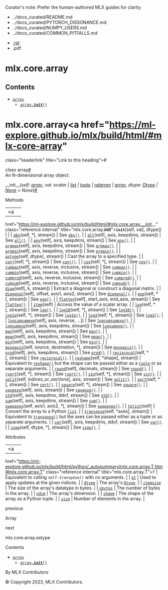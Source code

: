 Curator's note: Prefer the human-authored MLX guides for clarity.
- ../docs_curated/README.md
- ../docs_curated/PYTORCH_DISSONANCE.md
- ../docs_curated/NUMPY_USERS.md
- ../docs_curated/COMMON_PITFALLS.md


<div id="main-content" class="bd-main" role="main">

<div class="sbt-scroll-pixel-helper">

</div>

<div class="bd-content">

<div class="bd-article-container">

<div class="bd-header-article d-print-none">

<div class="header-article-items header-article__inner">

<div class="header-article-items__start">

<div class="header-article-item">

<span class="fa-solid fa-bars"></span>

</div>

</div>

<div class="header-article-items__end">

<div class="header-article-item">

<div class="article-header-buttons">

<a href="https://github.com/ml-explore/mlx"
class="btn btn-sm btn-source-repository-button"
data-bs-placement="bottom" data-bs-toggle="tooltip" target="_blank"
title="Source repository"><span class="btn__icon-container"> <em></em>
</span></a>

<div class="dropdown dropdown-download-buttons">

- <a
  href="https://ml-explore.github.io/mlx/build/html/_sources/python/_autosummary/mlx.core.array.rst"
  class="btn btn-sm btn-download-source-button dropdown-item"
  data-bs-placement="left" data-bs-toggle="tooltip" target="_blank"
  title="Download source file"><span class="btn__icon-container">
  <em></em> </span> <span class="btn__text-container">.rst</span></a>
- <span class="btn__icon-container"> </span>
  <span class="btn__text-container">.pdf</span>

</div>

<span class="btn__icon-container"> </span>

<span class="fa-solid fa-list"></span>

</div>

</div>

</div>

</div>

</div>

<div id="jb-print-docs-body" class="onlyprint">

# mlx.core.array

<div id="print-main-content">

<div id="jb-print-toc">

<div>

## Contents

</div>

- <a href="https://ml-explore.github.io/mlx/build/html/#mlx.core.array"
  class="reference internal nav-link"><span class="pre"><code
  class="docutils literal notranslate">array</code></span></a>
  - <a
    href="https://ml-explore.github.io/mlx/build/html/#mlx.core.array.__init__"
    class="reference internal nav-link"><span class="pre"><code
    class="docutils literal notranslate">array.__init__()</code></span></a>

</div>

</div>

</div>

<div id="searchbox">

</div>

<div id="mlx-core-array" class="section">

# mlx.core.array<a href="https://ml-explore.github.io/mlx/build/html/#mlx-core-array"
class="headerlink" title="Link to this heading">#</a>

*<span class="pre">class</span><span class="w"> </span>*<span class="sig-name descname"><span class="pre">array</span></span><a href="https://ml-explore.github.io/mlx/build/html/#mlx.core.array"
class="headerlink" title="Link to this definition">#</a>  
An N-dimensional array object.

<span class="sig-name descname"><span class="pre">\_\_init\_\_</span></span><span class="sig-paren">(</span>*<span class="n"><span class="pre">self</span></span><span class="p"><span class="pre">:</span></span><span class="w"> </span><span class="n"><a href="https://ml-explore.github.io/mlx/build/html/#mlx.core.array"
class="reference internal" title="mlx.core.array"><span
class="pre">array</span></a></span>*, *<span class="n"><span class="pre">val</span></span><span class="p"><span class="pre">:</span></span><span class="w"> </span><span class="n"><span class="pre">scalar</span><span class="w"> </span><span class="p"><span class="pre">\|</span></span><span class="w"> </span><a href="https://docs.python.org/3/library/stdtypes.html#list"
class="reference external" title="(in Python v3.13)"><span
class="pre">list</span></a><span class="w"> </span><span class="p"><span class="pre">\|</span></span><span class="w"> </span><a href="https://docs.python.org/3/library/stdtypes.html#tuple"
class="reference external" title="(in Python v3.13)"><span
class="pre">tuple</span></a><span class="w"> </span><span class="p"><span class="pre">\|</span></span><span class="w"> </span><a
href="https://numpy.org/doc/stable/reference/generated/numpy.ndarray.html#numpy.ndarray"
class="reference external" title="(in NumPy v2.2)"><span
class="pre">ndarray</span></a><span class="w"> </span><span class="p"><span class="pre">\|</span></span><span class="w"> </span><a href="https://ml-explore.github.io/mlx/build/html/#mlx.core.array"
class="reference internal" title="mlx.core.array"><span
class="pre">array</span></a></span>*, *<span class="n"><span class="pre">dtype</span></span><span class="p"><span class="pre">:</span></span><span class="w"> </span><span class="n"><a
href="https://ml-explore.github.io/mlx/build/html/python/_autosummary/mlx.core.Dtype.html#mlx.core.Dtype"
class="reference internal" title="mlx.core.Dtype"><span
class="pre">Dtype</span></a><span class="w"> </span><span class="p"><span class="pre">\|</span></span><span class="w"> </span><a href="https://docs.python.org/3/library/constants.html#None"
class="reference external" title="(in Python v3.13)"><span
class="pre">None</span></a></span><span class="w"> </span><span class="o"><span class="pre">=</span></span><span class="w"> </span><span class="default_value"><span class="pre">None</span></span>*<span class="sig-paren">)</span><a
href="https://ml-explore.github.io/mlx/build/html/#mlx.core.array.__init__"
class="headerlink" title="Link to this definition">#</a>  

Methods

<div class="pst-scrollable-table-container">

|  |  |
|----|----|
| <a
href="https://ml-explore.github.io/mlx/build/html/#mlx.core.array.__init__"
class="reference internal" title="mlx.core.array.__init__"><span
class="pre"><code
class="sourceCode python"><span class="fu">__init__</span></code></span></a>(self, val\[, dtype\]) |  |
| <a
href="https://ml-explore.github.io/mlx/build/html/python/_autosummary/mlx.core.array.abs.html#mlx.core.array.abs"
class="reference internal" title="mlx.core.array.abs"><span
class="pre"><code
class="sourceCode python"><span class="bu">abs</span></code></span></a>(self, \*\[, stream\]) | See <a
href="https://ml-explore.github.io/mlx/build/html/python/_autosummary/mlx.core.abs.html#mlx.core.abs"
class="reference internal" title="mlx.core.abs"><span class="pre"><code
class="sourceCode python"><span class="bu">abs</span>()</code></span></a>. |
| <a
href="https://ml-explore.github.io/mlx/build/html/python/_autosummary/mlx.core.array.all.html#mlx.core.array.all"
class="reference internal" title="mlx.core.array.all"><span
class="pre"><code
class="sourceCode python"><span class="bu">all</span></code></span></a>(self\[, axis, keepdims, stream\]) | See <a
href="https://ml-explore.github.io/mlx/build/html/python/_autosummary/mlx.core.all.html#mlx.core.all"
class="reference internal" title="mlx.core.all"><span class="pre"><code
class="sourceCode python"><span class="bu">all</span>()</code></span></a>. |
| <a
href="https://ml-explore.github.io/mlx/build/html/python/_autosummary/mlx.core.array.any.html#mlx.core.array.any"
class="reference internal" title="mlx.core.array.any"><span
class="pre"><code
class="sourceCode python"><span class="bu">any</span></code></span></a>(self\[, axis, keepdims, stream\]) | See <a
href="https://ml-explore.github.io/mlx/build/html/python/_autosummary/mlx.core.any.html#mlx.core.any"
class="reference internal" title="mlx.core.any"><span class="pre"><code
class="sourceCode python"><span class="bu">any</span>()</code></span></a>. |
| <a
href="https://ml-explore.github.io/mlx/build/html/python/_autosummary/mlx.core.array.argmax.html#mlx.core.array.argmax"
class="reference internal" title="mlx.core.array.argmax"><span
class="pre"><code class="sourceCode python">argmax</code></span></a>(self\[, axis, keepdims, stream\]) | See <a
href="https://ml-explore.github.io/mlx/build/html/python/_autosummary/mlx.core.argmax.html#mlx.core.argmax"
class="reference internal" title="mlx.core.argmax"><span
class="pre"><code class="sourceCode python">argmax()</code></span></a>. |
| <a
href="https://ml-explore.github.io/mlx/build/html/python/_autosummary/mlx.core.array.argmin.html#mlx.core.array.argmin"
class="reference internal" title="mlx.core.array.argmin"><span
class="pre"><code class="sourceCode python">argmin</code></span></a>(self\[, axis, keepdims, stream\]) | See <a
href="https://ml-explore.github.io/mlx/build/html/python/_autosummary/mlx.core.argmin.html#mlx.core.argmin"
class="reference internal" title="mlx.core.argmin"><span
class="pre"><code class="sourceCode python">argmin()</code></span></a>. |
| <a
href="https://ml-explore.github.io/mlx/build/html/python/_autosummary/mlx.core.array.astype.html#mlx.core.array.astype"
class="reference internal" title="mlx.core.array.astype"><span
class="pre"><code class="sourceCode python">astype</code></span></a>(self, dtype\[, stream\]) | Cast the array to a specified type. |
| <a
href="https://ml-explore.github.io/mlx/build/html/python/_autosummary/mlx.core.array.conj.html#mlx.core.array.conj"
class="reference internal" title="mlx.core.array.conj"><span
class="pre"><code class="sourceCode python">conj</code></span></a>(self, \*\[, stream\]) | See <a
href="https://ml-explore.github.io/mlx/build/html/python/_autosummary/mlx.core.conj.html#mlx.core.conj"
class="reference internal" title="mlx.core.conj"><span class="pre"><code
class="sourceCode python">conj()</code></span></a>. |
| <a
href="https://ml-explore.github.io/mlx/build/html/python/_autosummary/mlx.core.array.cos.html#mlx.core.array.cos"
class="reference internal" title="mlx.core.array.cos"><span
class="pre"><code class="sourceCode python">cos</code></span></a>(self, \*\[, stream\]) | See <a
href="https://ml-explore.github.io/mlx/build/html/python/_autosummary/mlx.core.cos.html#mlx.core.cos"
class="reference internal" title="mlx.core.cos"><span class="pre"><code
class="sourceCode python">cos()</code></span></a>. |
| <a
href="https://ml-explore.github.io/mlx/build/html/python/_autosummary/mlx.core.array.cummax.html#mlx.core.array.cummax"
class="reference internal" title="mlx.core.array.cummax"><span
class="pre"><code class="sourceCode python">cummax</code></span></a>(self\[, axis, reverse, inclusive, stream\]) | See <a
href="https://ml-explore.github.io/mlx/build/html/python/_autosummary/mlx.core.cummax.html#mlx.core.cummax"
class="reference internal" title="mlx.core.cummax"><span
class="pre"><code class="sourceCode python">cummax()</code></span></a>. |
| <a
href="https://ml-explore.github.io/mlx/build/html/python/_autosummary/mlx.core.array.cummin.html#mlx.core.array.cummin"
class="reference internal" title="mlx.core.array.cummin"><span
class="pre"><code class="sourceCode python">cummin</code></span></a>(self\[, axis, reverse, inclusive, stream\]) | See <a
href="https://ml-explore.github.io/mlx/build/html/python/_autosummary/mlx.core.cummin.html#mlx.core.cummin"
class="reference internal" title="mlx.core.cummin"><span
class="pre"><code class="sourceCode python">cummin()</code></span></a>. |
| <a
href="https://ml-explore.github.io/mlx/build/html/python/_autosummary/mlx.core.array.cumprod.html#mlx.core.array.cumprod"
class="reference internal" title="mlx.core.array.cumprod"><span
class="pre"><code class="sourceCode python">cumprod</code></span></a>(self\[, axis, reverse, inclusive, stream\]) | See <a
href="https://ml-explore.github.io/mlx/build/html/python/_autosummary/mlx.core.cumprod.html#mlx.core.cumprod"
class="reference internal" title="mlx.core.cumprod"><span
class="pre"><code class="sourceCode python">cumprod()</code></span></a>. |
| <a
href="https://ml-explore.github.io/mlx/build/html/python/_autosummary/mlx.core.array.cumsum.html#mlx.core.array.cumsum"
class="reference internal" title="mlx.core.array.cumsum"><span
class="pre"><code class="sourceCode python">cumsum</code></span></a>(self\[, axis, reverse, inclusive, stream\]) | See <a
href="https://ml-explore.github.io/mlx/build/html/python/_autosummary/mlx.core.cumsum.html#mlx.core.cumsum"
class="reference internal" title="mlx.core.cumsum"><span
class="pre"><code class="sourceCode python">cumsum()</code></span></a>. |
| <a
href="https://ml-explore.github.io/mlx/build/html/python/_autosummary/mlx.core.array.diag.html#mlx.core.array.diag"
class="reference internal" title="mlx.core.array.diag"><span
class="pre"><code class="sourceCode python">diag</code></span></a>(self\[, k, stream\]) | Extract a diagonal or construct a diagonal matrix. |
| <a
href="https://ml-explore.github.io/mlx/build/html/python/_autosummary/mlx.core.array.diagonal.html#mlx.core.array.diagonal"
class="reference internal" title="mlx.core.array.diagonal"><span
class="pre"><code class="sourceCode python">diagonal</code></span></a>(self\[, offset, axis1, axis2, stream\]) | See <a
href="https://ml-explore.github.io/mlx/build/html/python/_autosummary/mlx.core.diagonal.html#mlx.core.diagonal"
class="reference internal" title="mlx.core.diagonal"><span
class="pre"><code class="sourceCode python">diagonal()</code></span></a>. |
| <a
href="https://ml-explore.github.io/mlx/build/html/python/_autosummary/mlx.core.array.exp.html#mlx.core.array.exp"
class="reference internal" title="mlx.core.array.exp"><span
class="pre"><code class="sourceCode python">exp</code></span></a>(self, \*\[, stream\]) | See <a
href="https://ml-explore.github.io/mlx/build/html/python/_autosummary/mlx.core.exp.html#mlx.core.exp"
class="reference internal" title="mlx.core.exp"><span class="pre"><code
class="sourceCode python">exp()</code></span></a>. |
| <a
href="https://ml-explore.github.io/mlx/build/html/python/_autosummary/mlx.core.array.flatten.html#mlx.core.array.flatten"
class="reference internal" title="mlx.core.array.flatten"><span
class="pre"><code class="sourceCode python">flatten</code></span></a>(self\[, start_axis, end_axis, stream\]) | See <a
href="https://ml-explore.github.io/mlx/build/html/python/_autosummary/mlx.core.flatten.html#mlx.core.flatten"
class="reference internal" title="mlx.core.flatten"><span
class="pre"><code class="sourceCode python">flatten()</code></span></a>. |
| <a
href="https://ml-explore.github.io/mlx/build/html/python/_autosummary/mlx.core.array.item.html#mlx.core.array.item"
class="reference internal" title="mlx.core.array.item"><span
class="pre"><code class="sourceCode python">item</code></span></a>(self) | Access the value of a scalar array. |
| <a
href="https://ml-explore.github.io/mlx/build/html/python/_autosummary/mlx.core.array.log.html#mlx.core.array.log"
class="reference internal" title="mlx.core.array.log"><span
class="pre"><code class="sourceCode python">log</code></span></a>(self, \*\[, stream\]) | See <a
href="https://ml-explore.github.io/mlx/build/html/python/_autosummary/mlx.core.log.html#mlx.core.log"
class="reference internal" title="mlx.core.log"><span class="pre"><code
class="sourceCode python">log()</code></span></a>. |
| <a
href="https://ml-explore.github.io/mlx/build/html/python/_autosummary/mlx.core.array.log10.html#mlx.core.array.log10"
class="reference internal" title="mlx.core.array.log10"><span
class="pre"><code class="sourceCode python">log10</code></span></a>(self, \*\[, stream\]) | See <a
href="https://ml-explore.github.io/mlx/build/html/python/_autosummary/mlx.core.log10.html#mlx.core.log10"
class="reference internal" title="mlx.core.log10"><span
class="pre"><code class="sourceCode python">log10()</code></span></a>. |
| <a
href="https://ml-explore.github.io/mlx/build/html/python/_autosummary/mlx.core.array.log1p.html#mlx.core.array.log1p"
class="reference internal" title="mlx.core.array.log1p"><span
class="pre"><code class="sourceCode python">log1p</code></span></a>(self, \*\[, stream\]) | See <a
href="https://ml-explore.github.io/mlx/build/html/python/_autosummary/mlx.core.log1p.html#mlx.core.log1p"
class="reference internal" title="mlx.core.log1p"><span
class="pre"><code class="sourceCode python">log1p()</code></span></a>. |
| <a
href="https://ml-explore.github.io/mlx/build/html/python/_autosummary/mlx.core.array.log2.html#mlx.core.array.log2"
class="reference internal" title="mlx.core.array.log2"><span
class="pre"><code class="sourceCode python">log2</code></span></a>(self, \*\[, stream\]) | See <a
href="https://ml-explore.github.io/mlx/build/html/python/_autosummary/mlx.core.log2.html#mlx.core.log2"
class="reference internal" title="mlx.core.log2"><span class="pre"><code
class="sourceCode python">log2()</code></span></a>. |
| <a
href="https://ml-explore.github.io/mlx/build/html/python/_autosummary/mlx.core.array.logcumsumexp.html#mlx.core.array.logcumsumexp"
class="reference internal" title="mlx.core.array.logcumsumexp"><span
class="pre"><code
class="sourceCode python">logcumsumexp</code></span></a>(self\[, axis, reverse, ...\]) | See <a
href="https://ml-explore.github.io/mlx/build/html/python/_autosummary/mlx.core.logcumsumexp.html#mlx.core.logcumsumexp"
class="reference internal" title="mlx.core.logcumsumexp"><span
class="pre"><code
class="sourceCode python">logcumsumexp()</code></span></a>. |
| <a
href="https://ml-explore.github.io/mlx/build/html/python/_autosummary/mlx.core.array.logsumexp.html#mlx.core.array.logsumexp"
class="reference internal" title="mlx.core.array.logsumexp"><span
class="pre"><code class="sourceCode python">logsumexp</code></span></a>(self\[, axis, keepdims, stream\]) | See <a
href="https://ml-explore.github.io/mlx/build/html/python/_autosummary/mlx.core.logsumexp.html#mlx.core.logsumexp"
class="reference internal" title="mlx.core.logsumexp"><span
class="pre"><code
class="sourceCode python">logsumexp()</code></span></a>. |
| <a
href="https://ml-explore.github.io/mlx/build/html/python/_autosummary/mlx.core.array.max.html#mlx.core.array.max"
class="reference internal" title="mlx.core.array.max"><span
class="pre"><code
class="sourceCode python"><span class="bu">max</span></code></span></a>(self\[, axis, keepdims, stream\]) | See <a
href="https://ml-explore.github.io/mlx/build/html/python/_autosummary/mlx.core.max.html#mlx.core.max"
class="reference internal" title="mlx.core.max"><span class="pre"><code
class="sourceCode python"><span class="bu">max</span>()</code></span></a>. |
| <a
href="https://ml-explore.github.io/mlx/build/html/python/_autosummary/mlx.core.array.mean.html#mlx.core.array.mean"
class="reference internal" title="mlx.core.array.mean"><span
class="pre"><code class="sourceCode python">mean</code></span></a>(self\[, axis, keepdims, stream\]) | See <a
href="https://ml-explore.github.io/mlx/build/html/python/_autosummary/mlx.core.mean.html#mlx.core.mean"
class="reference internal" title="mlx.core.mean"><span class="pre"><code
class="sourceCode python">mean()</code></span></a>. |
| <a
href="https://ml-explore.github.io/mlx/build/html/python/_autosummary/mlx.core.array.min.html#mlx.core.array.min"
class="reference internal" title="mlx.core.array.min"><span
class="pre"><code
class="sourceCode python"><span class="bu">min</span></code></span></a>(self\[, axis, keepdims, stream\]) | See <a
href="https://ml-explore.github.io/mlx/build/html/python/_autosummary/mlx.core.min.html#mlx.core.min"
class="reference internal" title="mlx.core.min"><span class="pre"><code
class="sourceCode python"><span class="bu">min</span>()</code></span></a>. |
| <a
href="https://ml-explore.github.io/mlx/build/html/python/_autosummary/mlx.core.array.moveaxis.html#mlx.core.array.moveaxis"
class="reference internal" title="mlx.core.array.moveaxis"><span
class="pre"><code class="sourceCode python">moveaxis</code></span></a>(self, source, destination, \*\[, stream\]) | See <a
href="https://ml-explore.github.io/mlx/build/html/python/_autosummary/mlx.core.moveaxis.html#mlx.core.moveaxis"
class="reference internal" title="mlx.core.moveaxis"><span
class="pre"><code class="sourceCode python">moveaxis()</code></span></a>. |
| <a
href="https://ml-explore.github.io/mlx/build/html/python/_autosummary/mlx.core.array.prod.html#mlx.core.array.prod"
class="reference internal" title="mlx.core.array.prod"><span
class="pre"><code class="sourceCode python">prod</code></span></a>(self\[, axis, keepdims, stream\]) | See <a
href="https://ml-explore.github.io/mlx/build/html/python/_autosummary/mlx.core.prod.html#mlx.core.prod"
class="reference internal" title="mlx.core.prod"><span class="pre"><code
class="sourceCode python">prod()</code></span></a>. |
| <a
href="https://ml-explore.github.io/mlx/build/html/python/_autosummary/mlx.core.array.reciprocal.html#mlx.core.array.reciprocal"
class="reference internal" title="mlx.core.array.reciprocal"><span
class="pre"><code class="sourceCode python">reciprocal</code></span></a>(self, \*\[, stream\]) | See <a
href="https://ml-explore.github.io/mlx/build/html/python/_autosummary/mlx.core.reciprocal.html#mlx.core.reciprocal"
class="reference internal" title="mlx.core.reciprocal"><span
class="pre"><code
class="sourceCode python">reciprocal()</code></span></a>. |
| <a
href="https://ml-explore.github.io/mlx/build/html/python/_autosummary/mlx.core.array.reshape.html#mlx.core.array.reshape"
class="reference internal" title="mlx.core.array.reshape"><span
class="pre"><code class="sourceCode python">reshape</code></span></a>(self, \*shape\[, stream\]) | Equivalent to <a
href="https://ml-explore.github.io/mlx/build/html/python/_autosummary/mlx.core.reshape.html#mlx.core.reshape"
class="reference internal" title="mlx.core.reshape"><span
class="pre"><code class="sourceCode python">reshape()</code></span></a> but the shape can be passed either as a <a href="https://docs.python.org/3/library/stdtypes.html#tuple"
class="reference external" title="(in Python v3.13)"><span
class="pre"><code
class="sourceCode python"><span class="bu">tuple</span></code></span></a> or as separate arguments. |
| <a
href="https://ml-explore.github.io/mlx/build/html/python/_autosummary/mlx.core.array.round.html#mlx.core.array.round"
class="reference internal" title="mlx.core.array.round"><span
class="pre"><code
class="sourceCode python"><span class="bu">round</span></code></span></a>(self\[, decimals, stream\]) | See <a
href="https://ml-explore.github.io/mlx/build/html/python/_autosummary/mlx.core.round.html#mlx.core.round"
class="reference internal" title="mlx.core.round"><span
class="pre"><code
class="sourceCode python"><span class="bu">round</span>()</code></span></a>. |
| <a
href="https://ml-explore.github.io/mlx/build/html/python/_autosummary/mlx.core.array.rsqrt.html#mlx.core.array.rsqrt"
class="reference internal" title="mlx.core.array.rsqrt"><span
class="pre"><code class="sourceCode python">rsqrt</code></span></a>(self, \*\[, stream\]) | See <a
href="https://ml-explore.github.io/mlx/build/html/python/_autosummary/mlx.core.rsqrt.html#mlx.core.rsqrt"
class="reference internal" title="mlx.core.rsqrt"><span
class="pre"><code class="sourceCode python">rsqrt()</code></span></a>. |
| <a
href="https://ml-explore.github.io/mlx/build/html/python/_autosummary/mlx.core.array.sin.html#mlx.core.array.sin"
class="reference internal" title="mlx.core.array.sin"><span
class="pre"><code class="sourceCode python">sin</code></span></a>(self, \*\[, stream\]) | See <a
href="https://ml-explore.github.io/mlx/build/html/python/_autosummary/mlx.core.sin.html#mlx.core.sin"
class="reference internal" title="mlx.core.sin"><span class="pre"><code
class="sourceCode python">sin()</code></span></a>. |
| <a
href="https://ml-explore.github.io/mlx/build/html/python/_autosummary/mlx.core.array.split.html#mlx.core.array.split"
class="reference internal" title="mlx.core.array.split"><span
class="pre"><code class="sourceCode python">split</code></span></a>(self, indices_or_sections\[, axis, stream\]) | See <a
href="https://ml-explore.github.io/mlx/build/html/python/_autosummary/mlx.core.split.html#mlx.core.split"
class="reference internal" title="mlx.core.split"><span
class="pre"><code class="sourceCode python">split()</code></span></a>. |
| <a
href="https://ml-explore.github.io/mlx/build/html/python/_autosummary/mlx.core.array.sqrt.html#mlx.core.array.sqrt"
class="reference internal" title="mlx.core.array.sqrt"><span
class="pre"><code class="sourceCode python">sqrt</code></span></a>(self, \*\[, stream\]) | See <a
href="https://ml-explore.github.io/mlx/build/html/python/_autosummary/mlx.core.sqrt.html#mlx.core.sqrt"
class="reference internal" title="mlx.core.sqrt"><span class="pre"><code
class="sourceCode python">sqrt()</code></span></a>. |
| <a
href="https://ml-explore.github.io/mlx/build/html/python/_autosummary/mlx.core.array.square.html#mlx.core.array.square"
class="reference internal" title="mlx.core.array.square"><span
class="pre"><code class="sourceCode python">square</code></span></a>(self, \*\[, stream\]) | See <a
href="https://ml-explore.github.io/mlx/build/html/python/_autosummary/mlx.core.square.html#mlx.core.square"
class="reference internal" title="mlx.core.square"><span
class="pre"><code class="sourceCode python">square()</code></span></a>. |
| <a
href="https://ml-explore.github.io/mlx/build/html/python/_autosummary/mlx.core.array.squeeze.html#mlx.core.array.squeeze"
class="reference internal" title="mlx.core.array.squeeze"><span
class="pre"><code class="sourceCode python">squeeze</code></span></a>(self\[, axis, stream\]) | See <a
href="https://ml-explore.github.io/mlx/build/html/python/_autosummary/mlx.core.squeeze.html#mlx.core.squeeze"
class="reference internal" title="mlx.core.squeeze"><span
class="pre"><code class="sourceCode python">squeeze()</code></span></a>. |
| <a
href="https://ml-explore.github.io/mlx/build/html/python/_autosummary/mlx.core.array.std.html#mlx.core.array.std"
class="reference internal" title="mlx.core.array.std"><span
class="pre"><code class="sourceCode python">std</code></span></a>(self\[, axis, keepdims, ddof, stream\]) | See <a
href="https://ml-explore.github.io/mlx/build/html/python/_autosummary/mlx.core.std.html#mlx.core.std"
class="reference internal" title="mlx.core.std"><span class="pre"><code
class="sourceCode python">std()</code></span></a>. |
| <a
href="https://ml-explore.github.io/mlx/build/html/python/_autosummary/mlx.core.array.sum.html#mlx.core.array.sum"
class="reference internal" title="mlx.core.array.sum"><span
class="pre"><code
class="sourceCode python"><span class="bu">sum</span></code></span></a>(self\[, axis, keepdims, stream\]) | See <a
href="https://ml-explore.github.io/mlx/build/html/python/_autosummary/mlx.core.sum.html#mlx.core.sum"
class="reference internal" title="mlx.core.sum"><span class="pre"><code
class="sourceCode python"><span class="bu">sum</span>()</code></span></a>. |
| <a
href="https://ml-explore.github.io/mlx/build/html/python/_autosummary/mlx.core.array.swapaxes.html#mlx.core.array.swapaxes"
class="reference internal" title="mlx.core.array.swapaxes"><span
class="pre"><code class="sourceCode python">swapaxes</code></span></a>(self, axis1, axis2, \*\[, stream\]) | See <a
href="https://ml-explore.github.io/mlx/build/html/python/_autosummary/mlx.core.swapaxes.html#mlx.core.swapaxes"
class="reference internal" title="mlx.core.swapaxes"><span
class="pre"><code class="sourceCode python">swapaxes()</code></span></a>. |
| <a
href="https://ml-explore.github.io/mlx/build/html/python/_autosummary/mlx.core.array.tolist.html#mlx.core.array.tolist"
class="reference internal" title="mlx.core.array.tolist"><span
class="pre"><code class="sourceCode python">tolist</code></span></a>(self) | Convert the array to a Python <a href="https://docs.python.org/3/library/stdtypes.html#list"
class="reference external" title="(in Python v3.13)"><span
class="pre"><code
class="sourceCode python"><span class="bu">list</span></code></span></a>. |
| <a
href="https://ml-explore.github.io/mlx/build/html/python/_autosummary/mlx.core.array.transpose.html#mlx.core.array.transpose"
class="reference internal" title="mlx.core.array.transpose"><span
class="pre"><code class="sourceCode python">transpose</code></span></a>(self, \*axes\[, stream\]) | Equivalent to <a
href="https://ml-explore.github.io/mlx/build/html/python/_autosummary/mlx.core.transpose.html#mlx.core.transpose"
class="reference internal" title="mlx.core.transpose"><span
class="pre"><code
class="sourceCode python">transpose()</code></span></a> but the axes can be passed either as a tuple or as separate arguments. |
| <a
href="https://ml-explore.github.io/mlx/build/html/python/_autosummary/mlx.core.array.var.html#mlx.core.array.var"
class="reference internal" title="mlx.core.array.var"><span
class="pre"><code class="sourceCode python">var</code></span></a>(self\[, axis, keepdims, ddof, stream\]) | See <a
href="https://ml-explore.github.io/mlx/build/html/python/_autosummary/mlx.core.var.html#mlx.core.var"
class="reference internal" title="mlx.core.var"><span class="pre"><code
class="sourceCode python">var()</code></span></a>. |
| <a
href="https://ml-explore.github.io/mlx/build/html/python/_autosummary/mlx.core.array.view.html#mlx.core.array.view"
class="reference internal" title="mlx.core.array.view"><span
class="pre"><code class="sourceCode python">view</code></span></a>(self, dtype, \*\[, stream\]) | See <a
href="https://ml-explore.github.io/mlx/build/html/python/_autosummary/mlx.core.view.html#mlx.core.view"
class="reference internal" title="mlx.core.view"><span class="pre"><code
class="sourceCode python">view()</code></span></a>. |

</div>

Attributes

<div class="pst-scrollable-table-container">

|  |  |
|----|----|
| <a
href="https://ml-explore.github.io/mlx/build/html/python/_autosummary/mlx.core.array.T.html#mlx.core.array.T"
class="reference internal" title="mlx.core.array.T"><span
class="pre"><code class="sourceCode python">T</code></span></a> | Equivalent to calling <span class="pre">`self.transpose()`</span> with no arguments. |
| <a
href="https://ml-explore.github.io/mlx/build/html/python/_autosummary/mlx.core.array.at.html#mlx.core.array.at"
class="reference internal" title="mlx.core.array.at"><span
class="pre"><code class="sourceCode python">at</code></span></a> | Used to apply updates at the given indices. |
| <a
href="https://ml-explore.github.io/mlx/build/html/python/_autosummary/mlx.core.array.dtype.html#mlx.core.array.dtype"
class="reference internal" title="mlx.core.array.dtype"><span
class="pre"><code class="sourceCode python">dtype</code></span></a> | The array's <a
href="https://ml-explore.github.io/mlx/build/html/python/_autosummary/mlx.core.Dtype.html#mlx.core.Dtype"
class="reference internal" title="mlx.core.Dtype"><span
class="pre"><code class="sourceCode python">Dtype</code></span></a>. |
| <a
href="https://ml-explore.github.io/mlx/build/html/python/_autosummary/mlx.core.array.itemsize.html#mlx.core.array.itemsize"
class="reference internal" title="mlx.core.array.itemsize"><span
class="pre"><code class="sourceCode python">itemsize</code></span></a> | The size of the array's datatype in bytes. |
| <a
href="https://ml-explore.github.io/mlx/build/html/python/_autosummary/mlx.core.array.nbytes.html#mlx.core.array.nbytes"
class="reference internal" title="mlx.core.array.nbytes"><span
class="pre"><code class="sourceCode python">nbytes</code></span></a> | The number of bytes in the array. |
| <a
href="https://ml-explore.github.io/mlx/build/html/python/_autosummary/mlx.core.array.ndim.html#mlx.core.array.ndim"
class="reference internal" title="mlx.core.array.ndim"><span
class="pre"><code class="sourceCode python">ndim</code></span></a> | The array's dimension. |
| <a
href="https://ml-explore.github.io/mlx/build/html/python/_autosummary/mlx.core.array.shape.html#mlx.core.array.shape"
class="reference internal" title="mlx.core.array.shape"><span
class="pre"><code class="sourceCode python">shape</code></span></a> | The shape of the array as a Python tuple. |
| <a
href="https://ml-explore.github.io/mlx/build/html/python/_autosummary/mlx.core.array.size.html#mlx.core.array.size"
class="reference internal" title="mlx.core.array.size"><span
class="pre"><code class="sourceCode python">size</code></span></a> | Number of elements in the array. |

</div>

</div>

<div class="prev-next-area">

<a href="https://ml-explore.github.io/mlx/build/html/python/array.html"
class="left-prev" title="previous page"><em></em></a>

<div class="prev-next-info">

previous

Array

</div>

<a
href="https://ml-explore.github.io/mlx/build/html/python/_autosummary/mlx.core.array.astype.html"
class="right-next" title="next page"></a>

<div class="prev-next-info">

next

mlx.core.array.astype

</div>

</div>

</div>

<div class="bd-sidebar-secondary bd-toc">

<div class="sidebar-secondary-items sidebar-secondary__inner">

<div class="sidebar-secondary-item">

<div class="page-toc tocsection onthispage">

Contents

</div>

- <a href="https://ml-explore.github.io/mlx/build/html/#mlx.core.array"
  class="reference internal nav-link"><span class="pre"><code
  class="docutils literal notranslate">array</code></span></a>
  - <a
    href="https://ml-explore.github.io/mlx/build/html/#mlx.core.array.__init__"
    class="reference internal nav-link"><span class="pre"><code
    class="docutils literal notranslate">array.__init__()</code></span></a>

</div>

</div>

</div>

</div>

<div class="bd-footer-content__inner container">

<div class="footer-item">

By MLX Contributors

</div>

<div class="footer-item">

© Copyright 2023, MLX Contributors.  

</div>

<div class="footer-item">

</div>

<div class="footer-item">

</div>

</div>

</div>

